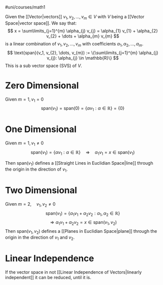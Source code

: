 #uni/courses/math1 

Given the [[Vector|vectors]] $v_1, v_{2}, \dots, v_{m} \in V$ with $V$ being a [[Vector Space|vector space]]. We say that:
$$
x = \sum\limits_{j=1}^{m} \alpha_{j} v_{j} = \alpha_{1} v_{1} + \alpha_{2} v_{2} + \dots + \alpha_{m} v_{m}
$$
is a linear combination of $v_1, v_{2}, \dots, v_{m}$ with coefficients $\alpha_1, \alpha_{2}, \dots, \alpha_{m}$.
$$
\text{span}(v_1, v_{2}, \dots, v_{m}) := \{\sum\limits_{j=1}^{m} \alpha_{j} v_{j}: \alpha_{j} \in \mathbb{R}\}
$$
This is a sub vector space (SVS) of $V$.

# Zero Dimensional

Given $m=1, v_{1}=0$
$$
\text{span}(v_{1}) = \text{span}(0) = \{\alpha v_{1}: \alpha \in \mathbb{R}\} = \{0\}
$$

# One Dimensional

Given $m=1, v_{1} \neq 0$
$$
\text{span}(v_{1}) = \{\alpha v_{1}: \alpha \in \mathbb{R}\} \quad \Rightarrow \quad \alpha_{1} v_{1} = x \in \text{span}(v_{1})
$$

Then $\text{span}(v_{1})$ defines a [[Straight Lines in Euclidian Space|line]] through the origin in the direction of $v_{1}$.

# Two Dimensional

Given $m=2, \quad v_{1}, v_{2} \neq 0$
$$
\text{span}(v_{1}) = \{\alpha_{1} v_{1} + \alpha_{2} v_{2}: \alpha_{1}, \alpha_{2} \in \mathbb{R}\} 
$$
$$
\Rightarrow \alpha_{1} v_{1} + \alpha_{2} v_{2} = x \in \text{span}(v_{1}, v_{2})
$$
Then $\text{span}(v_{1}, v_{2})$ defines a [[Planes in Euclidian Space|plane]] through the origin in the direction of $v_{1}$ and $v_{2}$.

# Linear Independence

If the vector space in not [[Linear Independence of Vectors|linearly independent]] it can be reduced, until it is.